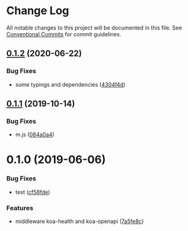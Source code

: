 # Change Log

All notable changes to this project will be documented in this file.
See [Conventional Commits](https://conventionalcommits.org) for commit guidelines.

## [0.1.2](https://github.com/36node/sketch/compare/@36node/koa-health@0.1.1...@36node/koa-health@0.1.2) (2020-06-22)


### Bug Fixes

* some typings and dependencies ([4304f4d](https://github.com/36node/sketch/commit/4304f4d))





## [0.1.1](https://github.com/36node/sketch/compare/@36node/koa-health@0.1.0...@36node/koa-health@0.1.1) (2019-10-14)


### Bug Fixes

* m.js ([084a0a4](https://github.com/36node/sketch/commit/084a0a4))





# 0.1.0 (2019-06-06)


### Bug Fixes

* test ([cf58fde](https://github.com/36node/sketch/commit/cf58fde))


### Features

* middleware koa-health and koa-openapi ([7a5fe8c](https://github.com/36node/sketch/commit/7a5fe8c))
